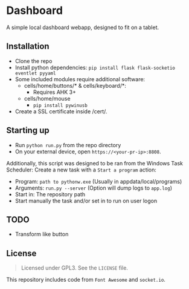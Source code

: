 # Dashboard

A simple local dashboard webapp, designed to fit on a tablet.

## Installation

- Clone the repo
- Install python dependencies: `pip install flask flask-socketio eventlet pyyaml`
- Some included modules require additional software:
    - cells/home/buttons/* & cells/keyboard/*:
        - Requires AHK 3+
    - cells/home/mouse
        - `pip install pywinusb`
- Create a SSL certificate inside /cert/.

## Starting up

- Run `python run.py` from the repo directory
- On your external device, open `https://<your-pr-ip>:8808`.

Additionally, this script was designed to be ran from the Windows Task Scheduler:
Create a new task with a `Start a program` action:
- Program: `path to pythonw.exe` (Usually in appdata/local/programs)
- Arguments: `run.py --server` (Option will dump logs to `app.log`)
- Start in: The repository path
- Start manually the task and/or set in to run on user logon

## TODO
- Transform like button

## License

> Licensed under GPL3. See the `LICENSE` file.

This repository includes code from `Font Awesome` and `socket.io`.